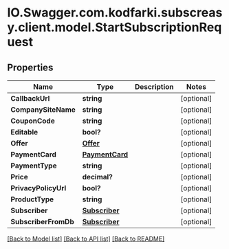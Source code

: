 # IO.Swagger.com.kodfarki.subscreasy.client.model.StartSubscriptionRequest
## Properties

Name | Type | Description | Notes
------------ | ------------- | ------------- | -------------
**CallbackUrl** | **string** |  | [optional] 
**CompanySiteName** | **string** |  | [optional] 
**CouponCode** | **string** |  | [optional] 
**Editable** | **bool?** |  | [optional] 
**Offer** | [**Offer**](Offer.md) |  | [optional] 
**PaymentCard** | [**PaymentCard**](PaymentCard.md) |  | [optional] 
**PaymentType** | **string** |  | [optional] 
**Price** | **decimal?** |  | [optional] 
**PrivacyPolicyUrl** | **bool?** |  | [optional] 
**ProductType** | **string** |  | [optional] 
**Subscriber** | [**Subscriber**](Subscriber.md) |  | [optional] 
**SubscriberFromDb** | [**Subscriber**](Subscriber.md) |  | [optional] 

[[Back to Model list]](../README.md#documentation-for-models) [[Back to API list]](../README.md#documentation-for-api-endpoints) [[Back to README]](../README.md)

